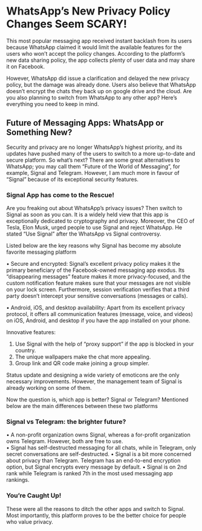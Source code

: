 # WhatsApp’s New Privacy Policy Changes Seem SCARY! 

This most popular messaging app received instant backlash from its users because WhatsApp claimed it would limit the available features for the users who won’t accept the policy changes. According to the platform’s new data sharing policy, the app collects plenty of user data and may share it on Facebook. 

However, WhatsApp did issue a clarification and delayed the new privacy policy, but the damage was already done. Users also believe that WhatsApp doesn’t encrypt the chats they back up on google drive and the cloud. Are you also planning to switch from WhatsApp to any other app? Here’s everything you need to keep in mind.

## Future of Messaging Apps: WhatsApp or Something New?

Security and privacy are no longer WhatsApp’s highest priority, and its updates have pushed many of the users to switch to a more up-to-date and secure platform. 
So what’s next? There are some great alternatives to WhatsApp; you may call them “Future of the World of Messaging”, for example, Signal and Telegram. However, I am much more in favour of “Signal” because of its exceptional security features. 

### Signal App has come to the Rescue!

Are you freaking out about WhatsApp’s privacy issues? Then switch to Signal as soon as you can. It is a widely held view that this app is exceptionally dedicated to cryptography and privacy. Moreover, the CEO of Tesla, Elon Musk, urged people to use Signal and reject WhatsApp. He stated “Use Signal” after the WhatsApp vs Signal controversy.

Listed below are the key reasons why Signal has become my absolute favorite messaging platform

•	Secure and encrypted: Signal’s excellent privacy policy makes it the primary beneficiary of the Facebook-owned messaging app exodus. Its “disappearing messages” feature makes it more privacy-focused, and the custom notification feature makes sure that your messages are not visible on your lock screen. Furthermore, session verification verifies that a third party doesn’t intercept your sensitive conversations (messages or calls). 

•	Android, iOS, and desktop availability: Apart from its excellent privacy protocol, it offers all communication features (message, voice, and videos) on iOS, Android, and desktop if you have the app installed on your phone. 

Innovative features: 
1.	Use Signal with the help of “proxy support” if the app is blocked in your country. 
2.	The unique wallpapers make the chat more appealing.
3.	Group link and QR code make joining a group simpler. 

Status update and designing a wide variety of emoticons are the only necessary improvements. However, the management team of Signal is already working on some of them. 

Now the question is, which app is better? Signal or Telegram? Mentioned below are the main differences between these two platforms 

### Signal vs Telegram: the brighter future? 

•	A non-profit organization owns Signal, whereas a for-profit organization owns Telegram. However, both are free to use.  
•	Signal has self-destructed messaging for all chats, while in Telegram, only secret conversations are self-destructed. 
•	Signal is a bit more concerned about privacy than Telegram. Telegram has an end-to-end encryption option, but Signal encrypts every message by default. 
•	Signal is on 2nd rank while Telegram is ranked 7th in the most used messaging app rankings. 

### You’re Caught Up!

These were all the reasons to ditch the other apps and switch to Signal. Most importantly, this platform proves to be the better choice for people who value privacy. 

 
 





